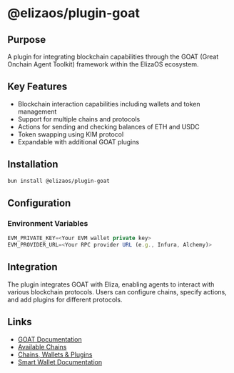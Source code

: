 # @elizaos/plugin-goat

## Purpose
A plugin for integrating blockchain capabilities through the GOAT (Great Onchain Agent Toolkit) framework within the ElizaOS ecosystem.

## Key Features
- Blockchain interaction capabilities including wallets and token management
- Support for multiple chains and protocols
- Actions for sending and checking balances of ETH and USDC
- Token swapping using KIM protocol
- Expandable with additional GOAT plugins

## Installation
```bash
bun install @elizaos/plugin-goat
```

## Configuration
### Environment Variables
```typescript
EVM_PRIVATE_KEY=<Your EVM wallet private key>
EVM_PROVIDER_URL=<Your RPC provider URL (e.g., Infura, Alchemy)>
```

## Integration
The plugin integrates GOAT with Eliza, enabling agents to interact with various blockchain protocols. Users can configure chains, specify actions, and add plugins for different protocols.

## Links
- [GOAT Documentation](https://ohmygoat.dev/)
- [Available Chains](https://ohmygoat.dev/chains)
- [Chains, Wallets & Plugins](https://ohmygoat.dev/chains-wallets-plugins)
- [Smart Wallet Documentation](https://docs.crossmint.com/wallets/smart-wallets/overview)
